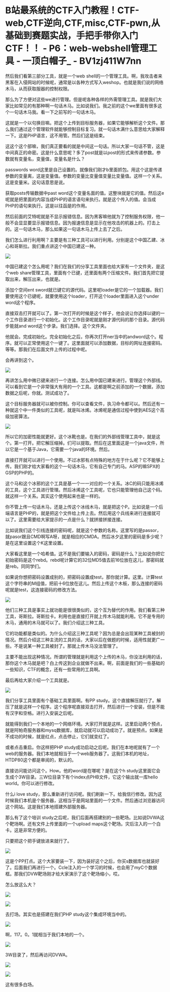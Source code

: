 # B站最系统的CTF入门教程！CTF-web,CTF逆向,CTF,misc,CTF-pwn,从基础到赛题实战，手把手带你入门CTF！！ - P6：web-webshell管理工具 - 一顶白帽子_ - BV1zj411W7nn

然后我们看第三部分工具，就是一个web shell的一个管理工具。啊，我攻击者来黑客在入侵网站的时候呢，通常是以各种方式写入weshop。也就是我们说的网络木马，从而获取服器的控制权限。

那么为了方便对这些we进行管理。但是呢各种各样的外需管理工具。就是我们大家比如常见的有那种啊一句话木马。比如说我们。我之前的这个we里面有很多这个一句话木马我。看一下之前写的一句话木马。

这就是一个以句换目嘛。把这个上传到目标服务器，如果它能够解析这个文件。那么我们通过这个管理软件就能够控制目标复习。就一句话木满什么意思给大家解释一下。这是PHP语言，这不用管。然后们这是结束。

这这个这个部嘛，我们真正要看的就是中间这一句话。所以大家一句话不管，这是中间真正的命密。这是什么意思呢？多了post就是以post的形式来传递参数。参数就有变量名，变量值，变量名是什么？

 passwords word这里是自己设置的。就像我们刚才b里面抓包。用这个这是传递参数的变量离，这是变量值。参数的变量比变量值变量比变量值。这样一个关系。这是变量米。这句话意思是说。

获取posts传输数据中past word这个变量名面的值。这整块就是它的值。然后这e呢就是把里面的内容当成PHP的语言语句来执行。就是这个传入的值。会当成PHP的语句来执行。这是以往函是的作用。

然后前面的艾特呢就是不显示报错信息。因为黑客嘛他就为了控制服务权限，他一般不会显显要显示报错信息。因为报速信息是显示在他攻击的机器上的。打击上的。这一句话木马，那么如果这一句话木马上传上去了之后。

我们怎么进行利用啊？主要是有三种工具可以进行利用。分别是这个中国乙建、冰心和哥斯拉。我们重点讲这个中国已建这一种。



![](img/953418955ae4c4eb6bf4366370d13e0d_1.png)

中国已建这个怎么用呢？我们在我们的分享工具里面也给大家有一个文件夹，是这个web share管理工具，里面有个已键，还里面有两个压缩文件。我们首先把它提取出来，解压出来，也就是。

添加个空间ent sword就已键它的源代码。这里呢loader是它的一个加载器。我们要使用这个已键呢，就要使用这个loader，打开这个loader里面进入这个under word这个程序。

直接双击打开就可以了。第一次打开的时候是这个样子，他会说让你选择以键的一个工作目录进行一个初始化。这个工作目录呢就是刚才源代码的那个目录。源代码步能就and word这个步录。我们选择。这个文件夹。

他就会。完成初始化。完全初始化之后，你再次打开ner当中的andword这个。程序。就可以正常使用这个一键了。这里面就可以添加数据，目标的网址连接密码。等等。那我们在后面文件上传的过程中呢。

会再讲到这个。

![](img/953418955ae4c4eb6bf4366370d13e0d_3.png)

再讲怎么用中微已键来进行一个连接。怎么用中国已建来进行。管理这个外部线。可以看到它是一个非常强大有用的一个工具。这都是啊之前添加的一个数据，添加数据之后呢，你就。测试成功了。

这个目标服务器就可以被你控制。你可以查看文件，执习命令都可以。然后还有一种就这个中一件类似的工具呢，就是叫冰烯。冰烯呢是通信过程中使到AES这个高级加密算法。



![](img/953418955ae4c4eb6bf4366370d13e0d_5.png)

所以它的加密性能就更好。这个冰靴也是。在我们的外部线管理工具中，就是这个。第一打开。把它解压缩掉。们可以提取。然后在这里面这是一个java文件，所以它是一个基于Java，它需要一个java的环境。然后。

直接打开就可以进行一个使用。不过冰邪有点特殊的地方在于什么呢？它不能够上传。我们刚才给大家看的这个一句话木马，它有自己专门的马。ASP的嘛SPX的GSP的PHP的。

这个马和这个冰邪的这个工具是基一个一一对应的一个关系。冰C的码只能用冰烯的工具，这个工具进行管理。然后冰烯这个工具呢，它也只能管理他自己这个码。就这样一个关系。其实这个使用起来也是一样的。

你不管上传一句话木马，还是上传这个冰线木马，就是把这个P。比如说是一个后端语言是PHP的，就是把这个文件给上传上去。然后用这个兵线来进行连接就可以了。这里需要给大家提示的一点是什么？就拼接拼接连接。

比如说我们这个引线连接的密码呢，就是这个参数的名称。这里写的是passor，就pasor跟且CMD啊写A呀，就是相应的CMDA。然后冰夕这里的密码是多少呢？是在这里设置这个K这里设置。

大家看这里是一个哈希值。这不是我们要输入的密码，密码是什么？比如说你把它初始密码是这个rebd。rebd呢计算它的32位MD5值去前16位放在这儿，那密码就是reb。同同学们。

如果说你想把密码设置成别的，把密码设置成test，那你就计算。这里。计算test这个字符串的M组值，把前十6位放在这儿。然后上传这个木板，那么连接的密码呢就是test，这连接密码的修改方法。



![](img/953418955ae4c4eb6bf4366370d13e0d_7.png)

他们三种工具是事实上就功能是很很类似的，这个互为替代的作用。我们看第三种工具，哥斯拉。哥斯拉卡。利用也是直接打开就上传木马就能利用。它不是专用的木马，通用的木马就可以了。我们介绍这三种工具。

它的功能都是类似的。为什么介绍这三种工具呢？因为总是会出现某种工具被封的情况。然后介绍这三种主流的工具的话，大家以后在做题的时候，适用性就更广一些。不是说某一种工具被封了。那就上传木马没法管理了。

主要不能出现这种情况。所谓的管理就是利用这个上传的木马，你没法利用的话，那你这个木马就是吧？白上传这到企业就做不出来。啊，前面是我们的一些基础的一些知识，CTF的概念，还有一些常用的工具啊。

最后再给大家介绍一个工具就是。

![](img/953418955ae4c4eb6bf4366370d13e0d_9.png)

我们分享工具里面有个基础工具里面啊。有PP study。这个直接解压就行了。解压了就是这样一个程序。这个程序呢直接双击打开，然后进行一个安装，但是不能有汉字和空格。进行入安装之后呢。

就能得到我们一个本地的一个网络环境。大家打开就是这样。这里启动两个预点，就是阿帕奇服务器和mysq数据库，就启动就可以启动成功了。就是预点。如果是不成功的时候，就是红点，点击停止，它们就变红了。

或者点击重启。你这样把PHP study成功启动之后呢。我们在本地呢就有了一个web的服务器。我们本地就相当于一个web服务器了。这我们本机的地址，HTDP80这个都是审阅的，默认的。

直接访问能访问这个。How。他的word是在哪呢？是在这个h study这里面它会生成个3W目录。三W位目录下有个index点PHB文件，它这个输出就一库hello world。你可以进行修改。

什么i love study，那么重新进行访问呢。我们刷新一下。给我信行修改。因为这时候我们本机是个服务器，这相当于是网站里面的一个文件。然后通过浏览器访问这个网站。这是我们本地搭建外部服务器。

那么有了这个培训 study之后呢，我们后面再搭建别的一些靶场。比如说DVWA这个靶场啊。还有文件上传里面的一个upload maps这个靶场。灾后注入的一个白卡。这是非常方便的。

只要把这个把手键放进来就行了。

![](img/953418955ae4c4eb6bf4366370d13e0d_11.png)

这是个PP打点。这个大家要装一下，因为装好这个之后，你买s数据库也就装好了。后面我们再进行一个。Ccle注入的一个学习的时候，也会用了myC个数据框。那我们DVW靶场刚才给大家演示了这个靶场缩小，哎。

怎么放这么大？

![](img/953418955ae4c4eb6bf4366370d13e0d_13.png)

![](img/953418955ae4c4eb6bf4366370d13e0d_14.png)

去打场。其实也是搭建在我们PHP study这个集成环境当中的。

![](img/953418955ae4c4eb6bf4366370d13e0d_16.png)

啊，117。0。1就相当于我们本地的一个。

![](img/953418955ae4c4eb6bf4366370d13e0d_18.png)

3W目录了，然后再访问DVWA。

![](img/953418955ae4c4eb6bf4366370d13e0d_20.png)

![](img/953418955ae4c4eb6bf4366370d13e0d_21.png)

这有很多白场。